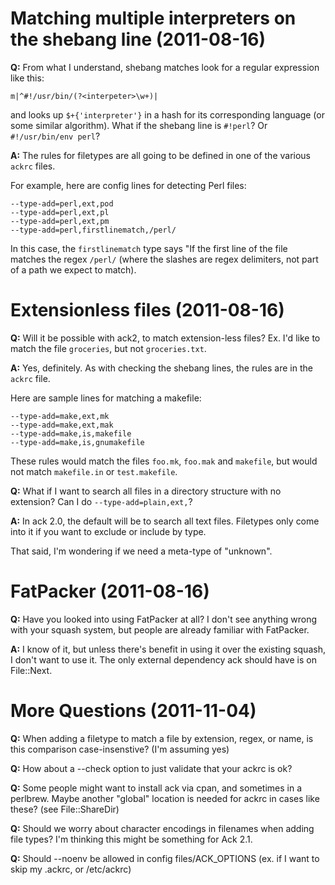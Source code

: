 # Matching multiple interpreters on the shebang line (2011-08-16)

**Q:** From what I understand, shebang matches look for a regular expression
like this:

    m|^#!/usr/bin/(?<interpeter>\w+)|

and looks up `$+{'interpreter'}` in a hash for its corresponding
language (or some similar algorithm).  What if the shebang line is
`#!perl`? Or `#!/usr/bin/env perl`?

**A:** The rules for filetypes are all going to be defined in one of the various `ackrc` files.

For example, here are config lines for detecting Perl files:

    --type-add=perl,ext,pod
    --type-add=perl,ext,pl
    --type-add=perl,ext,pm
    --type-add=perl,firstlinematch,/perl/

In this case, the `firstlinematch` type says "If the first line of
the file matches the regex `/perl/` (where the slashes are regex
delimiters, not part of a path we expect to match).

# Extensionless files (2011-08-16)

**Q:** Will it be possible with ack2, to match extension-less files? Ex.
I'd like to match the file `groceries`, but not `groceries.txt`.

**A:** Yes, definitely.  As with checking the shebang lines, the rules are in the `ackrc` file.

Here are sample lines for matching a makefile:

    --type-add=make,ext,mk
    --type-add=make,ext,mak
    --type-add=make,is,makefile
    --type-add=make,is,gnumakefile

These rules would match the files `foo.mk`, `foo.mak` and `makefile`,
but would not match `makefile.in` or `test.makefile`.

**Q:** What if I want to search all files in a directory structure with no extension?  Can
I do `--type-add=plain,ext,`?

**A:** In ack 2.0, the default will be to search all text files.
Filetypes only come into it if you want to exclude or include by
type.

That said, I'm wondering if we need a meta-type of "unknown".

# FatPacker (2011-08-16)

**Q:** Have you looked into using FatPacker at all?  I don't see
anything wrong with your squash system, but people are already
familiar with FatPacker.

**A:** I know of it, but unless there's benefit in using it over
the existing squash, I don't want to use it.  The only external
dependency ack should have is on File::Next.

# More Questions (2011-11-04)

**Q:** When adding a filetype to match a file by extension, regex, or name,
is this comparison case-insenstive? (I'm assuming yes)

**Q:** How about a --check option to just validate that your ackrc is ok?

**Q:** Some people might want to install ack via cpan, and sometimes in a perlbrew.  Maybe
another "global" location is needed for ackrc in cases like these? (see File::ShareDir)

**Q:** Should we worry about character encodings in filenames when adding file types? I'm thinking
this might be something for Ack 2.1.

**Q:** Should --noenv be allowed in config files/ACK\_OPTIONS (ex. if I want to skip my .ackrc, or /etc/ackrc)
